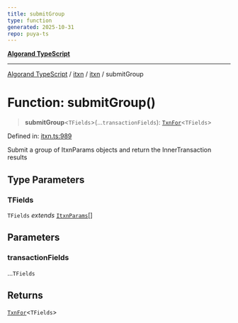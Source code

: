 ```yaml
---
title: submitGroup
type: function
generated: 2025-10-31
repo: puya-ts
---
```

[**Algorand TypeScript**](../../../../README.md)

***

[Algorand TypeScript](../../../../modules.md) / [itxn](../../../README.md) / [itxn](../README.md) / submitGroup

# Function: submitGroup()

> **submitGroup**\<`TFields`\>(...`transactionFields`): [`TxnFor`](../type-aliases/TxnFor.md)\<`TFields`\>

Defined in: [itxn.ts:989](https://github.com/algorandfoundation/puya-ts/blob/main/packages/algo-ts/src/itxn.ts#L989)

Submit a group of ItxnParams objects and return the InnerTransaction results

## Type Parameters

### TFields

`TFields` *extends* [`ItxnParams`](../type-aliases/ItxnParams.md)[]

## Parameters

### transactionFields

...`TFields`

## Returns

[`TxnFor`](../type-aliases/TxnFor.md)\<`TFields`\>
